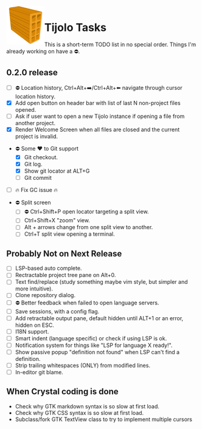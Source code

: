 <img align="left" src="./icons/tijolo.svg" width="100" height="100" />

# Tijolo Tasks

This is a short-term TODO list in no special order. Things I'm already working on have a :no_entry:.

## 0.2.0 release

- [ ] :no_entry: Location history, Ctrl+Alt+➡️/Ctrl+Alt+⬅️ navigate through cursor location history.
- [x] Add open button on header bar with list of last N non-project files opened.
- [ ] Ask if user want to open a new Tijolo instance if opening a file from another project.
- [x] Render Welcome Screen when all files are closed and the current project is invalid.
- :no_entry: Some ♥️ to Git support
  - [x] Git checkout.
  - [x] Git log.
  - [x] Show git locator at ALT+G
  - [ ] Git commit
- [ ] :fire: Fix GC issue :fire:
- :no_entry: Split screen
  - [ ] :no_entry: Ctrl+Shift+P open locator targeting a split view.
  - [ ] Ctrl+Shift+X "zoom" view.
  - [ ] Alt + arrows change from one split view to another.
  - [ ] Ctrl+T split view opening a terminal.

## Probably Not on Next Release

- [ ] LSP-based auto complete.
- [ ] Rectractable project tree pane on Alt+0.
- [ ] Text find/replace (study something maybe vim style, but simpler and more intuitive).
- [ ] Clone repository dialog.
- [ ] :no_entry: Better feedback when failed to open language servers.
- [ ] Save sessions, with a config flag.
- [ ] Add retractable output pane, default hidden until ALT+1 or an error, hidden on ESC.
- [ ] I18N support.
- [ ] Smart indent (language specific) or check if using LSP is ok.
- [ ] Notification system for things like "LSP for language X ready!".
- [ ] Show passive popup "definition not found" when LSP can't find a definition.
- [ ] Strip trailing whitespaces (ONLY) from modified lines.
- [ ] In-editor git blame.

## When Crystal coding is done

- Check why GTK markdown syntax is so slow at first load.
- Check why GTK CSS syntax is so slow at first load.
- Subclass/fork GTK TextView class to try to implement multiple cursors
